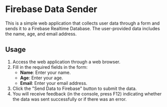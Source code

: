# Firebase Data Sender

This is a simple web application that collects user data through a form and sends it to a Firebase Realtime Database. The user-provided data includes the name, age, and email address.

## Usage

1. Access the web application through a web browser.
2. Fill in the required fields in the form:
   - **Name**: Enter your name.
   - **Age**: Enter your age.
   - **Email**: Enter your email address.
3. Click the "Send Data to Firebase" button to submit the data.
4. You will receive feedback (in the console, press F12) indicating whether the data was sent successfully or if there was an error.
